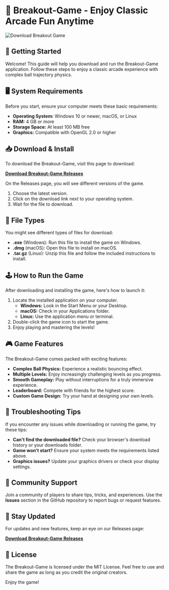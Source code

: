 # 🏓 Breakout-Game - Enjoy Classic Arcade Fun Anytime

![Download Breakout Game](https://img.shields.io/badge/Download%20Breakout%20Game-v1.0-blue?style=for-the-badge)

## 🚀 Getting Started

Welcome! This guide will help you download and run the Breakout-Game application. Follow these steps to enjoy a classic arcade experience with complex ball trajectory physics.

## 🖥️ System Requirements

Before you start, ensure your computer meets these basic requirements:

- **Operating System:** Windows 10 or newer, macOS, or Linux
- **RAM:** 4 GB or more
- **Storage Space:** At least 100 MB free
- **Graphics:** Compatible with OpenGL 2.0 or higher

## 📥 Download & Install

To download the Breakout-Game, visit this page to download:

[**Download Breakout-Game Releases**](https://github.com/UmarWaqas513/Breakout-Game/releases)

On the Releases page, you will see different versions of the game. 

1. Choose the latest version.
2. Click on the download link next to your operating system.
3. Wait for the file to download.

## 📁 File Types

You might see different types of files for download:

- **.exe** (Windows): Run this file to install the game on Windows.
- **.dmg** (macOS): Open this file to install on macOS.
- **.tar.gz** (Linux): Unzip this file and follow the included instructions to install.

## 🕹️ How to Run the Game

After downloading and installing the game, here's how to launch it:

1. Locate the installed application on your computer.
   - **Windows:** Look in the Start Menu or your Desktop.
   - **macOS:** Check in your Applications folder.
   - **Linux:** Use the application menu or terminal.
2. Double-click the game icon to start the game.
3. Enjoy playing and mastering the levels!

## 🎮 Game Features

The Breakout-Game comes packed with exciting features:

- **Complex Ball Physics:** Experience a realistic bouncing effect.
- **Multiple Levels:** Enjoy increasingly challenging levels as you progress.
- **Smooth Gameplay:** Play without interruptions for a truly immersive experience.
- **Leaderboard:** Compete with friends for the highest score.
- **Custom Game Design:** Try your hand at designing your own levels.

## 🔧 Troubleshooting Tips

If you encounter any issues while downloading or running the game, try these tips:

- **Can't find the downloaded file?** Check your browser's download history or your downloads folder.
- **Game won't start?** Ensure your system meets the requirements listed above.
- **Graphics issues?** Update your graphics drivers or check your display settings.

## 🌟 Community Support

Join a community of players to share tips, tricks, and experiences. Use the **Issues** section in the GitHub repository to report bugs or request features.

## 📢 Stay Updated

For updates and new features, keep an eye on our Releases page:

[**Download Breakout-Game Releases**](https://github.com/UmarWaqas513/Breakout-Game/releases)

## 📜 License

The Breakout-Game is licensed under the MIT License. Feel free to use and share the game as long as you credit the original creators.

Enjoy the game!